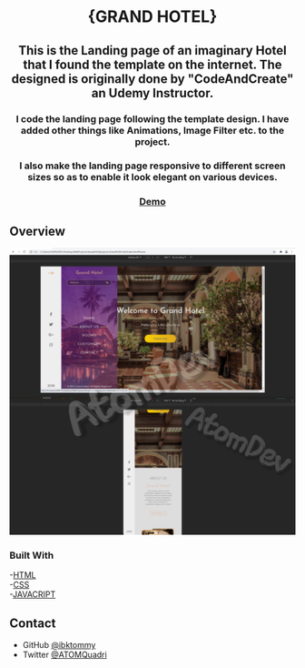 <h1 align="center">{GRAND HOTEL}</h1>

<div align="center">
   <h2>This is the Landing page of an imaginary Hotel that I found the template on the internet. The designed is originally done by <b>"CodeAndCreate"</b> an Udemy Instructor.</h2>
   
   <h3>I code the landing page following the template design. I have added other things like <b>Animations</b>, <b>Image Filter</b> etc. to the project.</h3>

   <h3>I also make the landing page responsive to different screen sizes so as to enable it look elegant on various devices.</h3>
</div>

<div align="center">
  <h3>
    <a href="https://github.com/ibktommy/Grand-Hotel">
      Demo
    </a>
    <!-- <span> | </span>
    <a href="https://ibktommy404-error-devchallenge.netlify.app/">
      Solution
    </a>
    <span> | </span>
    <a href="https://devchallenges.io/challenges/wBunSb7FPrIepJZAg0sY">
      Challenge
    </a> -->
  </h3>
</div>

<!-- OVERVIEW -->

## Overview

![screenshot](https://github.com/ibktommy/Grand-Hotel/blob/master/img/Project%20Screenshot.png)

### Built With

  -[HTML](https://html.com/)<br>
  -[CSS](https://www.w3schools.com/css/css_intro.asp) <br>
  -[JAVACRIPT](https://developer.mozilla.org/en-US/docs/Web/JavaScript)

  ## Contact

- GitHub [@ibktommy](https://github.com/ibktommy)
- Twitter [@ATOMQuadri](https://twitter.com/ATOMQuadri)
